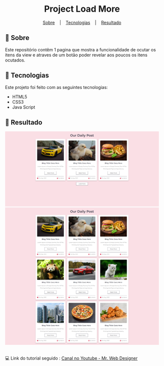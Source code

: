 <h1 align="center">Project Load More</h1>

<p align="center">
  <a href="#open_book-sobre">Sobre</a>
  &nbsp;&nbsp;&nbsp;|&nbsp;&nbsp;&nbsp;
  <a href="#hammer-tecnologias">Tecnologias</a>
  &nbsp;&nbsp;&nbsp;|&nbsp;&nbsp;&nbsp;
  <a href="#rocket-resultado">Resultado</a>
</p>

## :open_book: Sobre
Este repositório contêm 1 pagina que mostra a funcionalidade de ocutar os itens da view e atraves de um botão poder revelar aos poucos os itens ocutados.


## :hammer: Tecnologias
Este projeto foi feito com as seguintes tecnologias:
- HTML5
- CSS3
- Java Script

## :rocket: Resultado

<div align="center">
  <img src="SourceReadme/result-1.png">
  <img src="SourceReadme/result-2.png">
</div>

</br>

:computer: Link do tutorial seguido : [Canal no Youtube - Mr. Web Designer](https://www.youtube.com/watch?v=4UZdSp9PMI4)